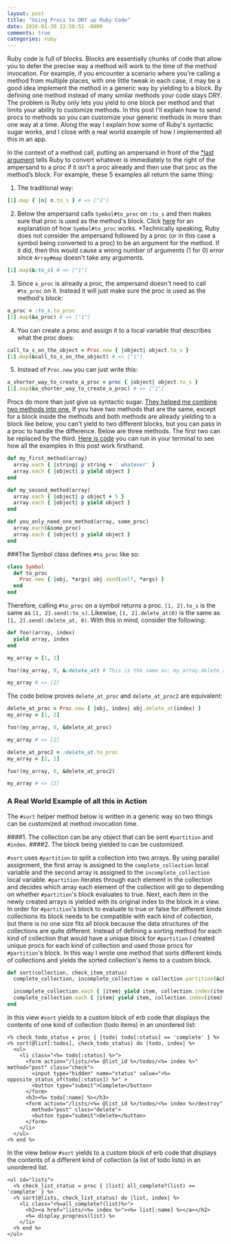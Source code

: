 ```yaml
---
layout: post
title: "Using Procs to DRY up Ruby Code"
date: 2016-01-30 22:58:51 -0800
comments: true
categories: ruby
---
```

Ruby code is full of blocks. Blocks are essentially chunks of code that allow you to defer
the precise way a method will work to the time of the method invocation. For example,
if you encounter a scenario where you're calling a method from multiple places,
with one little tweak in each case, it may be a good idea implement the
method in a generic way by yielding to a block. By defining one method instead of many similar
methods your code stays DRY. The problem is Ruby only lets you
yield to one block per method and that limits your ability to customize methods. In this post
I'll explain how to send procs to methods so you can customize your generic methods in
more than one way at a time.  Along the way I explain
how some of Ruby's syntactic sugar works, and I close with a real world example of how I implemented
all this in an app. <!--more-->

In the context of a method call, putting an ampersand in front of the
<a href="#LastArgument">*last argument</a>
tells Ruby to convert whatever is immediately to the right of the ampersand
to a proc if it isn't a proc already and then use that proc as the method’s block.
For example, these 5 examples all return the same thing:

1) The traditional way:
```ruby
[1].map { |n| n.to_s } # => ["1"]
```

2) Below the ampersand calls ``Symbol#to_proc`` on ``:to_s`` and then makes sure that proc is used as the method's block.
Click <a href="#SymbolToProc">here</a> for an explanation of how ``Symbol#to_proc`` works.
<a name="LastArgument"></a>*Technically speaking, Ruby does not consider the ampersand followed by a proc (or in this case a symbol being
converted to a proc) to be an argument for the method. If it did, then this would cause a wrong number of arguments
(1 for 0) error since ``Array#map`` doesn't take any arguments.

```ruby
[1].map(&:to_s) # => ["1"]
```

3) Since ``a_proc`` is already a proc, the ampersand doesn't need to call ``#to_proc`` on it. Instead it will just make
sure the proc is used as the method's block:

```ruby
a_proc = :to_s.to_proc
[1].map(&a_proc) # => ["1"]
```

4) You can create a proc and assign it to a local variable that describes what the proc does:

```ruby
call_to_s_on_the_object = Proc.new { |object| object.to_s }
[1].map(&call_to_s_on_the_object) # => ["1"]
```

5) Instead of ``Proc.new`` you can just write this:
```ruby
a_shorter_way_to_create_a_proc = proc { |object| object.to_s }
[1].map(&a_shorter_way_to_create_a_proc) # => ["1"]
```

Procs do more than just give us syntactic sugar.
<a href="#RealWorldExample">They helped me combine two methods into one.</a>
If you have two methods that are the same, except for a block inside the methods and both methods are
already yielding to a block like below, you can't yield to two different blocks, but you can
pass in a proc to handle the difference. Below are three methods. The first two can be replaced by the third.
<a href="https://gist.github.com/durrellchamorro/220045206c525bd72f78">Here is code</a> you
can run in your terminal to see how all the examples in this post work firsthand.

```ruby
def my_first_method(array)
  array.each { |string| p string + ' whatever' }
  array.each { |object| p yield object }
end

def my_second_method(array)
  array.each { |object| p object + 5 }
  array.each { |object| p yield object }
end

def you_only_need_one_method(array, some_proc)
  array.each(&some_proc)
  array.each { |object| p yield object }
end
```

<a name="SymbolToProc"></a>
###The Symbol class defines ``#to_proc`` like so:

```ruby
class Symbol
  def to_proc
    Proc.new { |obj, *args| obj.send(self, *args) }
  end
end
```

Therefore, calling ``#to_proc`` on a symbol returns a proc.
``[1, 2].to_s`` is the same as ``[1, 2].send(:to_s)``.
Likewise, ``[1, 2].delete_at(0)`` is the same as ``[1, 2].send(:delete_at, 0)``.
With this in mind, consider the following:

```ruby
def foo!(array, index)
  yield array, index
end

my_array = [1, 2]

foo!(my_array, 0, &:delete_at) # This is the same as: my_array.delete_at(0)

my_array # => [2]
```

The code below proves ``delete_at_proc`` and ``delete_at_proc2`` are equivalent:

```ruby
delete_at_proc = Proc.new { |obj, index| obj.delete_at(index) }
my_array = [1, 2]

foo!(my_array, 0, &delete_at_proc)

my_array # => [2]

delete_at_proc2 = :delete_at.to_proc
my_array = [1, 2]

foo!(my_array, 0, &delete_at_proc2)

my_array # => [2]
```

### <a name="RealWorldExample"></a> A Real World Example of all this in Action
The ``#sort`` helper method below is written in a generic way so two things can be customized
at method invocation time.

####1. The collection can be any object that can be sent ``#partition`` and ``#index``.
####2. The block being yielded to can be customized.

``#sort`` uses ``#partition`` to split a collection into two arrays. By using parallel assignment, the first
array is assigned to the ``complete_collection`` local variable and the second array is assigned to the
``incomplete_collection`` local variable.
``#partition`` iterates through each element in the collection and decides
which array each element of the collection will go to depending
on whether ``#partition``'s block evaluates to true. Next, each item in the newly created arrays
is yielded with its original index to the block in a view. In order for ``#partition``'s block to
evaluate to true or false for different kinds collections its block needs to be compatible with
each kind of collection, but there is no one size fits all block because the data structures of
the collections are quite different.
Instead of defining a sorting method for each kind of collection that would have a unique block for ``#partition``
I created unique procs for each kind of collection and used those procs for ``#partition``'s block. In this way
I wrote one method that sorts different kinds of collections and yields the sorted collection's
items to a custom block.

```ruby
def sort(collection, check_item_status)
  complete_collection, incomplete_collection = collection.partition(&check_item_status)

  incomplete_collection.each { |item| yield item, collection.index(item) }
  complete_collection.each { |item| yield item, collection.index(item) }
end
```

In this view ``#sort`` yields to a custom block of erb code that displays the contents of
one kind of collection (todo items) in an unordered list:

```erb
<% check_todo_status = proc { |todo| todo[:status] == 'complete' } %>
<% sort(@list[:todos], check_todo_status) do |todo, index| %>
  <ul>
    <li class="<%= todo[:status] %>">
      <form action="/lists/<%= @list_id %>/todos/<%= index %>" method="post" class="check">
        <input type="hidden" name="status" value="<%= opposite_status_of(todo[:status]) %>" >
        <button type="submit">Complete</button>
      </form>
      <h3><%= todo[:name] %></h3>
      <form action="/lists/<%= @list_id %>/todos/<%= index %>/destroy"
        method="post" class="delete">
        <button type="submit">Delete</button>
      </form>
    </li>
  </ul>
<% end %>
```

In the view below ``#sort`` yields to a custom block of erb code that displays the contents of a
different kind of collection (a list of todo lists) in an unordered list.

```erb
<ul id="lists">
  <% check_list_status = proc { |list| all_complete?(list) == 'complete' } %>
  <% sort(@lists, check_list_status) do |list, index| %>
    <li class="<%=all_complete?(list)%>">
      <h2><a href="lists/<%= index %>"><%= list[:name] %></a></h2>
      <%= display_progress(list) %>
    </li>
  <% end %>
</ul>
```




